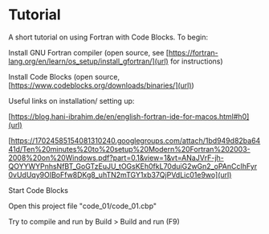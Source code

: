 # Tutorial
A short tutorial on using Fortran with Code Blocks. To begin:

Install GNU Fortran compiler (open source, see [https://fortran-lang.org/en/learn/os_setup/install_gfortran/](url) for instructions)

Install Code Blocks (open source, [https://www.codeblocks.org/downloads/binaries/](url))

Useful links on installation/ setting up:

[https://blog.hani-ibrahim.de/en/english-fortran-ide-for-macos.html#h0](url)

[https://17024585154081310240.googlegroups.com/attach/1bd949d82ba6441d/Ten%20minutes%20to%20setup%20Modern%20Fortran%202003-2008%20on%20Windows.pdf?part=0.1&view=1&vt=ANaJVrF-jh-QOYYWYPnhsNfBT_GoGTzEuJU_tOGsKEh0fkL70duiG2wGn2_oPAnCcIhFyr0vUdUqy9OIBoFfw8DKg8_uhTN2mTGY1xb37QjPVdLic01e9wo](url)

Start Code Blocks

Open this project file "code_01/code_01.cbp"

Try to compile and run by Build > Build and run (F9)
